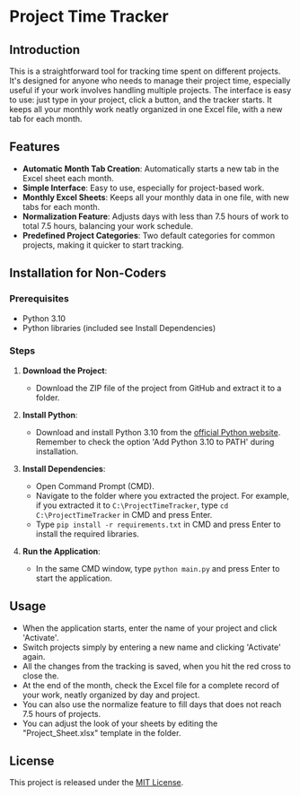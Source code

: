 # Project Time Tracker

## Introduction
This is a straightforward tool for tracking time spent on different projects. It's designed for anyone who needs to manage their project time, especially useful if your work involves handling multiple projects. The interface is easy to use: just type in your project, click a button, and the tracker starts. It keeps all your monthly work neatly organized in one Excel file, with a new tab for each month.

## Features
- **Automatic Month Tab Creation**: Automatically starts a new tab in the Excel sheet each month.
- **Simple Interface**: Easy to use, especially for project-based work.
- **Monthly Excel Sheets**: Keeps all your monthly data in one file, with new tabs for each month.
- **Normalization Feature**: Adjusts days with less than 7.5 hours of work to total 7.5 hours, balancing your work schedule.
- **Predefined Project Categories**: Two default categories for common projects, making it quicker to start tracking.

## Installation for Non-Coders

### Prerequisites
- Python 3.10
- Python libraries (included see Install Dependencies)

### Steps
1. **Download the Project**:
   - Download the ZIP file of the project from GitHub and extract it to a folder.

2. **Install Python**:
   - Download and install Python 3.10 from the [official Python website](https://www.python.org/downloads/). Remember to check the option 'Add Python 3.10 to PATH' during installation.

3. **Install Dependencies**:
   - Open Command Prompt (CMD).
   - Navigate to the folder where you extracted the project. For example, if you extracted it to `C:\ProjectTimeTracker`, type `cd C:\ProjectTimeTracker` in CMD and press Enter.
   - Type `pip install -r requirements.txt` in CMD and press Enter to install the required libraries.

4. **Run the Application**:
   - In the same CMD window, type `python main.py` and press Enter to start the application.

## Usage
- When the application starts, enter the name of your project and click 'Activate'.
- Switch projects simply by entering a new name and clicking 'Activate' again.
- All the changes from the tracking is saved, when you hit the red cross to close the.
- At the end of the month, check the Excel file for a complete record of your work, neatly organized by day and project.
- You can also use the normalize feature to fill days that does not reach 7.5 hours of projects.
- You can adjust the look of your sheets by editing the "Project_Sheet.xlsx" template in the folder.


## License
This project is released under the [MIT License](LICENSE).
